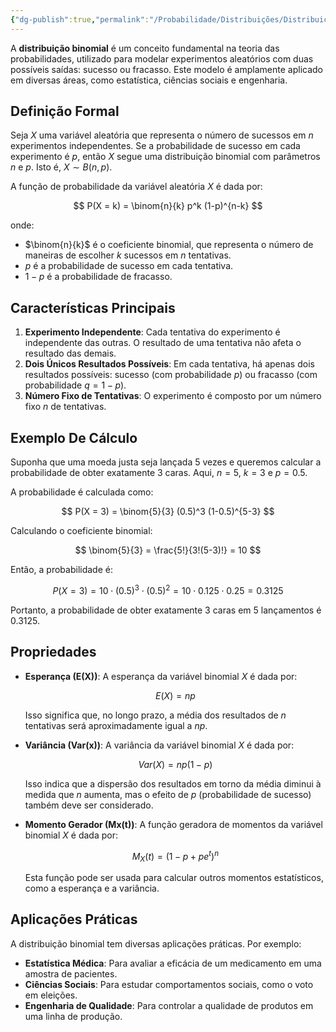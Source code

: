 ```yaml
---
{"dg-publish":true,"permalink":"/Probabilidade/Distribuições/Distribuição Binomial/","dgPassFrontmatter":true,"created":"2025-04-22T08:44:06.067-03:00"}
---
```


A **distribuição binomial** é um conceito fundamental na teoria das probabilidades, utilizado para modelar experimentos aleatórios com duas possíveis saídas: sucesso ou fracasso. Este modelo é amplamente aplicado em diversas áreas, como estatística, ciências sociais e engenharia.

## Definição Formal

Seja $X$ uma variável aleatória que representa o número de sucessos em $n$ experimentos independentes. Se a probabilidade de sucesso em cada experimento é $p$, então $X$ segue uma distribuição binomial com parâmetros $n$ e $p$. Isto é, $X \sim B(n, p)$.

A função de probabilidade da variável aleatória $X$ é dada por:

$$
P(X = k) = \binom{n}{k} p^k (1-p)^{n-k}
$$

onde:

- $\binom{n}{k}$ é o coeficiente binomial, que representa o número de maneiras de escolher $k$ sucessos em $n$ tentativas.
- $p$ é a probabilidade de sucesso em cada tentativa.
- $1-p$ é a probabilidade de fracasso.

## Características Principais

1. **Experimento Independente**: Cada tentativa do experimento é independente das outras. O resultado de uma tentativa não afeta o resultado das demais.
2. **Dois Únicos Resultados Possíveis**: Em cada tentativa, há apenas dois resultados possíveis: sucesso (com probabilidade $p$) ou fracasso (com probabilidade $q = 1 - p$).
3. **Número Fixo de Tentativas**: O experimento é composto por um número fixo $n$ de tentativas.

## Exemplo De Cálculo

Suponha que uma moeda justa seja lançada 5 vezes e queremos calcular a probabilidade de obter exatamente 3 caras. Aqui, $n = 5$, $k = 3$ e $p = 0.5$.

A probabilidade é calculada como:

$$
P(X = 3) = \binom{5}{3} (0.5)^3 (1-0.5)^{5-3}
$$

Calculando o coeficiente binomial:

$$
\binom{5}{3} = \frac{5!}{3!(5-3)!} = 10
$$

Então, a probabilidade é:

$$
P(X = 3) = 10 \cdot (0.5)^3 \cdot (0.5)^2 = 10 \cdot 0.125 \cdot 0.25 = 0.3125
$$

Portanto, a probabilidade de obter exatamente 3 caras em 5 lançamentos é $0.3125$.

## Propriedades

- **Esperança (E(X))**: A esperança da variável binomial $X$ é dada por:

  $$ E(X) = np $$

  Isso significa que, no longo prazo, a média dos resultados de $n$ tentativas será aproximadamente igual a $np$.

- **Variância (Var(x))**: A variância da variável binomial $X$ é dada por:

  $$ Var(X) = np(1-p) $$

  Isso indica que a dispersão dos resultados em torno da média diminui à medida que $n$ aumenta, mas o efeito de $p$ (probabilidade de sucesso) também deve ser considerado.

- **Momento Gerador (Mx(t))**: A função geradora de momentos da variável binomial $X$ é dada por:

  $$ M_X(t) = (1-p + pe^t)^n $$

  Esta função pode ser usada para calcular outros momentos estatísticos, como a esperança e a variância.

## Aplicações Práticas

A distribuição binomial tem diversas aplicações práticas. Por exemplo:

- **Estatística Médica**: Para avaliar a eficácia de um medicamento em uma amostra de pacientes.
- **Ciências Sociais**: Para estudar comportamentos sociais, como o voto em eleições.
- **Engenharia de Qualidade**: Para controlar a qualidade de produtos em uma linha de produção.
